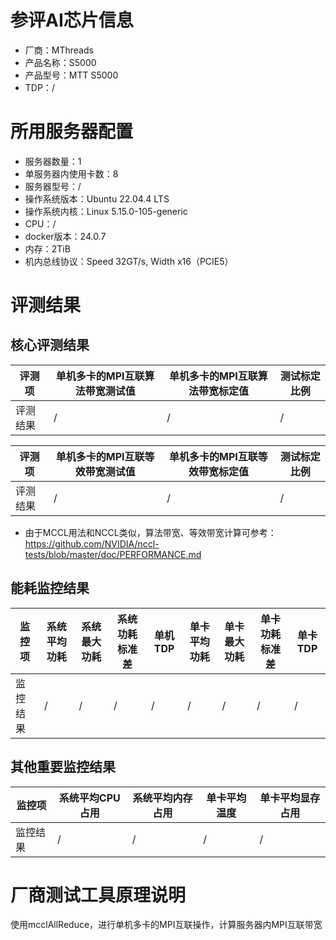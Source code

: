 # 参评AI芯片信息

* 厂商：MThreads
* 产品名称：S5000
* 产品型号：MTT S5000
* TDP：/

# 所用服务器配置

* 服务器数量：1
* 单服务器内使用卡数：8
* 服务器型号：/
* 操作系统版本：Ubuntu 22.04.4 LTS
* 操作系统内核：Linux 5.15.0-105-generic
* CPU：/
* docker版本：24.0.7
* 内存：2TiB
* 机内总线协议：Speed 32GT/s, Width x16（PCIE5）

# 评测结果

## 核心评测结果

| 评测项  | 单机多卡的MPI互联算法带宽测试值    | 单机多卡的MPI互联算法带宽标定值 | 测试标定比例 |
| ---- | ----------- | -------- | ------ |
| 评测结果 | / | / | /  |

| 评测项  | 单机多卡的MPI互联等效带宽测试值    | 单机多卡的MPI互联等效带宽标定值 | 测试标定比例 |
| ---- | ----------- | -------- | ------ |
| 评测结果 | / | / | /  |

* 由于MCCL用法和NCCL类似，算法带宽、等效带宽计算可参考：https://github.com/NVIDIA/nccl-tests/blob/master/doc/PERFORMANCE.md

## 能耗监控结果

| 监控项  | 系统平均功耗  | 系统最大功耗  | 系统功耗标准差 | 单机TDP | 单卡平均功耗  | 单卡最大功耗 | 单卡功耗标准差 | 单卡TDP |
| ---- | ------- | ------- | ------- | ----- | ------- | ------ | ------- | ----- |
| 监控结果 | / | / | /    | /     | / | / | /   | /  |

## 其他重要监控结果

| 监控项  | 系统平均CPU占用 | 系统平均内存占用 | 单卡平均温度  | 单卡平均显存占用 |
| ---- | --------- | -------- | ------- | -------- |
| 监控结果 | /    | /   | / | /  |

# 厂商测试工具原理说明

使用mcclAllReduce，进行单机多卡的MPI互联操作，计算服务器内MPI互联带宽
